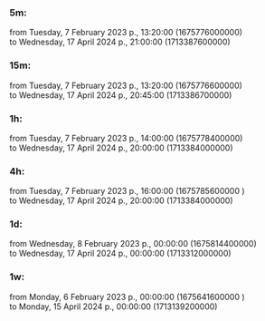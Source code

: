 ### 5m:

from Tuesday, 7 February 2023 р., 13:20:00 (1675776000000)  
to Wednesday, 17 April 2024 р., 21:00:00 (1713387600000)

### 15m:

from Tuesday, 7 February 2023 р., 13:20:00 (1675776600000)  
to Wednesday, 17 April 2024 р., 20:45:00 (1713386700000)

### 1h:

from Tuesday, 7 February 2023 р., 14:00:00 (1675778400000)  
to Wednesday, 17 April 2024 р., 20:00:00 (1713384000000)

### 4h:

from Tuesday, 7 February 2023 р., 16:00:00 (1675785600000 )  
to Wednesday, 17 April 2024 р., 20:00:00 (1713384000000)

### 1d:

from Wednesday, 8 February 2023 р., 00:00:00 (1675814400000)  
to Wednesday, 17 April 2024 р., 00:00:00 (1713312000000)

### 1w:

from Monday, 6 February 2023 р., 00:00:00 (1675641600000 )  
to Monday, 15 April 2024 р., 00:00:00 (1713139200000)
